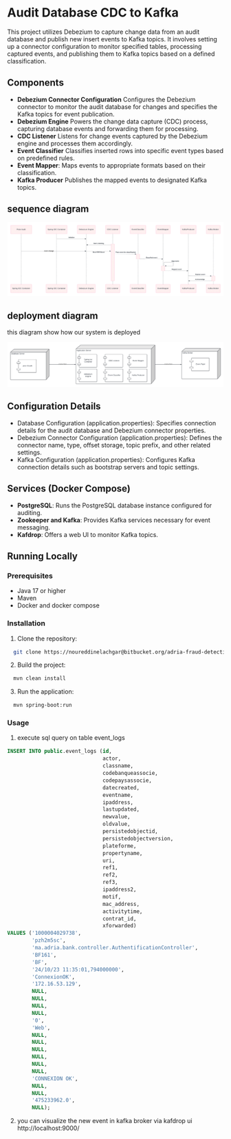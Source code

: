 # Audit Database CDC to Kafka

This project utilizes Debezium to capture change data from an audit database and publish new insert events to Kafka
topics. It involves setting up a connector configuration to monitor specified tables, processing captured events, and
publishing them to Kafka topics based on a defined classification.

## Components

- **Debezium Connector Configuration**
  Configures the Debezium connector to monitor the audit database for changes and specifies the Kafka topics for event
  publication.
- **Debezium Engine**
  Powers the change data capture (CDC) process, capturing database events and forwarding them for processing.
- **CDC Listener**
  Listens for change events captured by the Debezium engine and processes them accordingly.
- **Event Classifier**
  Classifies inserted rows into specific event types based on predefined rules.
- **Event Mapper**:
  Maps events to appropriate formats based on their classification.
- **Kafka Producer**
  Publishes the mapped events to designated Kafka topics.

## sequence diagram

![sequence diagram](./diagrams/sequence-diagram.png)

## deployment diagram

this diagram show how our system is deployed

![deployment diagram](./diagrams/deploiement-diagram.png)

## Configuration Details

- Database Configuration (application.properties):
  Specifies connection details for the audit database and Debezium connector properties.
- Debezium Connector Configuration (application.properties):
  Defines the connector name, type, offset storage, topic prefix, and other related settings.
- Kafka Configuration (application.properties):
  Configures Kafka connection details such as bootstrap servers and topic settings.

## Services (Docker Compose)

- **PostgreSQL**: Runs the PostgreSQL database instance configured for auditing.
- **Zookeeper and Kafka**: Provides Kafka services necessary for event messaging.
- **Kafdrop**: Offers a web UI to monitor Kafka topics.

## Running Locally

### Prerequisites

- Java 17 or higher
- Maven
- Docker and docker compose

### Installation

1. Clone the repository:

```bash
  git clone https://noureddinelachgar@bitbucket.org/adria-fraud-detection/adapter.git
```

2. Build the project:

```bash
  mvn clean install
```

3. Run the application:

```bash
  mvn spring-boot:run
```

### Usage

1. execute sql query on table event_logs

```sql
INSERT INTO public.event_logs (id,
                               actor,
                               classname,
                               codebanqueassocie,
                               codepaysassocie,
                               datecreated,
                               eventname,
                               ipaddress,
                               lastupdated,
                               newvalue,
                               oldvalue,
                               persistedobjectid,
                               persistedobjectversion,
                               plateforme,
                               propertyname,
                               uri,
                               ref1,
                               ref2,
                               ref3,
                               ipaddress2,
                               motif,
                               mac_address,
                               activitytime,
                               contrat_id,
                               xforwarded)
VALUES ('1000004029738',
        'pzh2m5sc',
        'ma.adria.bank.controller.AuthentificationController',
        'BF161',
        'BF',
        '24/10/23 11:35:01,794000000',
        'ConnexionOK',
        '172.16.53.129',
        NULL,
        NULL,
        NULL,
        NULL,
        '0',
        'Web',
        NULL,
        NULL,
        NULL,
        NULL,
        NULL,
        NULL,
        'CONNEXION OK',
        NULL,
        NULL,
        '475233962.0',
        NULL);
```

2. you can visualize the new event in kafka broker via kafdrop ui http://localhost:9000/
